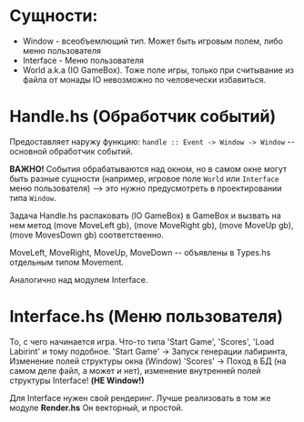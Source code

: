 <!-- Переименовал в TODO.md (@orchaton) -->
<!-- # Это я такой умник решил сделать нам аналог ЖИРЫ в виде текстового файла
Поэтому теперь будем ставить себе таски прямо тут
Таск получает название SOK-###:$$$$$$$$$$$$$, где символы решетки на номер таска, а после двоеточия едет краткое его описание
Если ты берешь таск на себя, то отметь его, как свой, а когда сделаешь, добавь ветку, на которой рабочий код
Ветки предлагаю называть идентификатором задачи
Выполненные задачи помечайте звездочкой в начале

 -->
# Сущности:
* Window - всеобъемлющий тип. Может быть игровым полем, либо меню пользователя
* Interface - Меню пользователя
* World a.k.a (IO GameBox). Тоже поле игры, только при считывание из файла от монады IO невозможно по человечески избавиться.

# Handle.hs (Обработчик событий)
Предоставляет наружу функцию: `handle :: Event -> Window -> Window` -- основной обработчик событий.

__ВАЖНО!__ События обрабатываются над окном, но в самом окне могут быть разные сущности (например, игровое поле `World` или `Interface` меню пользователя) --> это нужно предусмотреть в проектировании типа `Window`.

Задача Handle.hs распаковать (IO GameBox) в GameBox и вызвать на нем метод (move MoveLeft gb), (move MoveRight gb), (move MoveUp gb), (move MovesDown gb) соответственно.

MoveLeft, MoveRight, MoveUp, MoveDown -- объявлены в Types.hs отдельным типом Movement.

Аналогично над модулем Interface.

# Interface.hs (Меню пользователя)
То, с чего начинается игра. Что-то типа 'Start Game', 'Scores', 'Load Labirint' и тому подобное.
'Start Game' -> Запуск генерации лабиринта, Изменение полей структуры окна (Window)
'Scores' -> Поход в БД (на самом деле файл, а может и нет), изменение внутренней полей структуры Interface! __(НЕ Window!)__

Для Interface нужен свой рендеринг. Лучше реализовать в том же модуле __Render.hs__ Он векторный, и простой.
